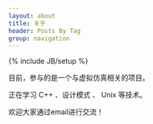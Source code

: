 ```yaml
---
layout: about
title: 关于
header: Posts By Tag
group: navigation
---
```

{% include JB/setup %}






目前，参与的是一个与虚拟仿真相关的项目。

正在学习 C++ 、设计模式 、 Unix 等技术。
 
欢迎大家通过email进行交流！
